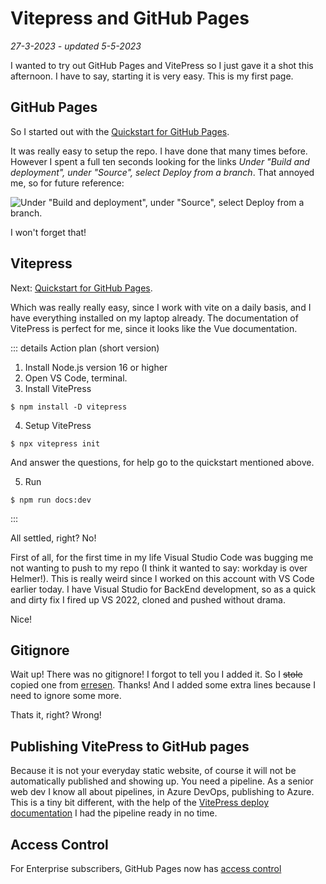  # Vitepress and GitHub Pages
*27-3-2023 - updated 5-5-2023*

 I wanted to try out GitHub Pages and VitePress so I just gave it a shot this afternoon. I have to say, starting it is very easy. This is my first page.

## GitHub Pages

 So I started out with the [Quickstart for GitHub Pages](https://docs.github.com/en/pages/quickstart).

It was really easy to setup the repo. I have done that many times before. However I spent a full ten seconds looking for the links *Under "Build and deployment", under "Source", select Deploy from a branch*.
That annoyed me, so for future reference:

![Under "Build and deployment", under "Source", select Deploy from a branch.](/assets/images/vitepress/vitepressgithubpages01.png "It is here!")

I won't forget that!

## Vitepress

Next: [Quickstart for GitHub Pages](https://docs.github.com/en/pages/quickstart).

Which was really really easy, since I work with vite on a daily basis, and I have everything installed on my laptop already. The documentation of VitePress is perfect for me, since it looks like the Vue documentation.


::: details Action plan (short version)
1. Install Node.js version 16 or higher
2. Open VS Code, terminal.
3. Install VitePress

```js{4}
$ npm install -D vitepress
```

4. Setup VitePress

```js{4}
$ npx vitepress init
```

And answer the questions, for help go to the quickstart mentioned above.

5. Run

```js{4}
$ npm run docs:dev
```
:::


All settled, right? No!

First of all, for the first time in my life Visual Studio Code was bugging me not wanting to push to my repo (I think it wanted to say: workday is over Helmer!). This is really weird since I worked on this account with VS Code earlier today. I have Visual Studio for BackEnd development, so as a quick and dirty fix I fired up VS 2022, cloned and pushed without drama.

Nice!

## Gitignore

Wait up! There was no gitignore! I forgot to tell you I added it.
So I ~~stole~~ copied one from [erresen](https://erresen.github.io/vue/js/git/2020/07/08/vue-js-gitigore.html). Thanks! And I added some extra lines because I need to ignore some more.

Thats it, right? Wrong!

## Publishing VitePress to GitHub pages

Because it is not your everyday static website, of course it will not be automatically published and showing up. You need a pipeline. As a senior web dev I know all about pipelines, in Azure DevOps, publishing to Azure. This is a tiny bit different, with the help of the [VitePress deploy documentation](https://vitepress.dev/guide/deploy) I had the pipeline ready in no time.

## Access Control

For Enterprise subscribers, GitHub Pages now has [access control](https://github.blog/changelog/2021-01-21-access-control-for-github-pages/)